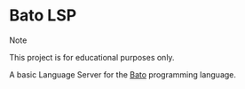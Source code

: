# Bato LSP

> [!NOTE]
> This project is for educational purposes only.

A basic Language Server for the [Bato](https://github.com/jjuliano/bato) programming language.
